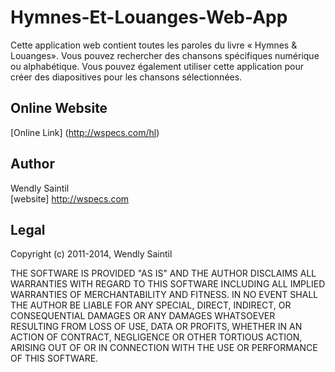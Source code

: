 Hymnes-Et-Louanges-Web-App
==========================

Cette application web contient toutes les paroles du livre &laquo; Hymnes &amp; Louanges&raquo;. Vous pouvez rechercher des chansons spécifiques numérique ou alphabétique. Vous pouvez également utiliser cette application pour créer des diapositives pour les chansons sélectionnées.

Online Website
----------------
[Online Link] (http://wspecs.com/hl)


Author
------
Wendly Saintil  
[website] http://wspecs.com

Legal
------------------

Copyright (c) 2011-2014, Wendly Saintil

THE SOFTWARE IS PROVIDED "AS IS" AND THE AUTHOR DISCLAIMS ALL WARRANTIES
WITH REGARD TO THIS SOFTWARE INCLUDING ALL IMPLIED WARRANTIES OF
MERCHANTABILITY AND FITNESS. IN NO EVENT SHALL THE AUTHOR BE LIABLE FOR
ANY SPECIAL, DIRECT, INDIRECT, OR CONSEQUENTIAL DAMAGES OR ANY DAMAGES
WHATSOEVER RESULTING FROM LOSS OF USE, DATA OR PROFITS, WHETHER IN AN
ACTION OF CONTRACT, NEGLIGENCE OR OTHER TORTIOUS ACTION, ARISING OUT OF
OR IN CONNECTION WITH THE USE OR PERFORMANCE OF THIS SOFTWARE.

